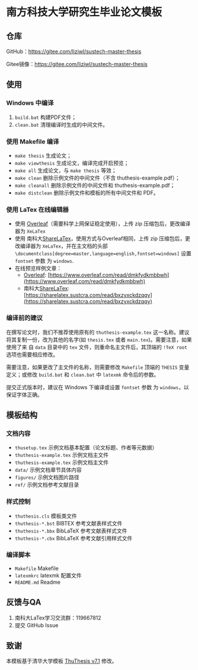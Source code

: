 # 南方科技大学研究生毕业论文模板

## 仓库
GitHub：https://gitee.com/liziwl/sustech-master-thesis

Gitee镜像：https://gitee.com/liziwl/sustech-master-thesis

## 使用
### Windows 中编译
1. `build.bat` 构建PDF文件；
2. `clean.bat` 清理编译时生成的中间文件。

### 使用 Makefile 编译
* `make thesis`    生成论文；
* `make viewthesis` 生成论文，编译完成开启预览；
* `make all`       生成论文，与 `make thesis` 等效；
* `make clean`     删除示例文件的中间文件（不含 thuthesis-example.pdf）；
* `make cleanall`  删除示例文件的中间文件和 thuthesis-example.pdf；
* `make distclean` 删除示例文件和模板的所有中间文件和 PDF。

### 使用 LaTex 在线编辑器
* 使用 [Overleaf](https://www.overleaf.com/)（需要科学上网保证稳定使用），上传 zip 压缩包后，更改编译器为 `XeLaTex`
* 使用 南科大[ShareLaTex](https://sharelatex.cra.moe/)，使用方式与Overleaf相同，上传 zip 压缩包后，更改编译器为 `XeLaTex`，并在主文档的头部 `\documentclass[degree=master,language=english,fontset=windows]` 设置 `fontset` 参数 为 `windows`.
* 在线预览样例文章：
  * [Overleaf](https://www.overleaf.com/): [https://www.overleaf.com/read/dmkfydkmbbwh](https://www.overleaf.com/read/dmkfydkmbbwh)
  * 南科大[ShareLaTex](https://sharelatex.cra.moe/): [https://sharelatex.sustcra.com/read/bxzyxckdzqqy](https://sharelatex.sustcra.com/read/bxzyxckdzqqy)


### 编译前的建议

在撰写论文时，我们不推荐使用原有的 `thuthesis-example.tex` 这一名称。建议将其复制一份，改为其他的名字(如 `thesis.tex` 或者 `main.tex`)。需要注意，如果使用了来 自 `data` 目录中的 `tex` 文件，则重命名主文件后，其顶端的 `!TeX root` 选项也需要相应修改。

需要注意，如果更改了主文件的名称，则需要修改 `Makefile` 顶端的 `THESIS` 变量定义；或修改 `build.bat` 和 `clean.bat` 中 `latexmk` 命令后的参数。

提交正式版本时，建议在 Windows 下编译或设置 `fontset` 参数 为 `windows`，以保证字体正确。

## 模板结构

### 文档内容
* `thusetup.tex` 示例文档基本配置（论文标题、作者等元数据）
* `thuthesis-example.tex` 示例文档主文件
* `thuthesis-example.tex` 示例文档主文件
* `data/` 示例文档章节具体内容
* `figures/` 示例文档图片路径
* `ref/` 示例文档参考文献目录

### 样式控制
* `thuthesis.cls` 模板类文件
* `thuthesis-*.bst` BIBTEX 参考文献表样式文件
* `thuthesis-*.bbx` BibLaTeX 参考文献表样式文件
* `thuthesis-*.cbx` BibLaTeX 参考文献引用样式文件

### 编译脚本
* `Makefile` Makefile
* `latexmkrc` latexmk 配置文件
* `README.md` Readme

## 反馈与QA

1. 南科大LaTex学习交流群：119667812
2. 提交 GitHub Issue

## 致谢
本模板基于清华大学模板 [ThuThesis v7.1](https://github.com/tuna/thuthesis/releases/tag/v7.1.0) 修改。
